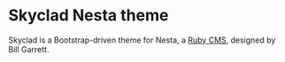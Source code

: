 Skyclad Nesta theme
===================

Skyclad is a Bootstrap-driven theme for Nesta, a [Ruby CMS](nesta), designed by
Bill Garrett.

[nesta]: http://nestacms.com
